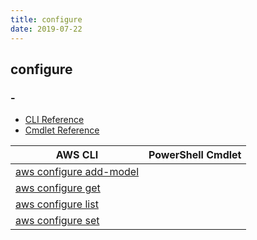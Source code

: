 ```yaml
---
title: configure
date: 2019-07-22
---
```


## configure

### -

* [CLI Reference](https://docs.aws.amazon.com/cli/latest/reference/configure/index.html)
* [Cmdlet Reference](https://docs.aws.amazon.com/powershell/latest/reference/items/Shell_Configuration_cmdlets.html)

|AWS CLI|PowerShell Cmdlet|
|----|----|
|[aws configure add-model](https://docs.aws.amazon.com/cli/latest/reference/configure/add-model.html)||
|[aws configure get](https://docs.aws.amazon.com/cli/latest/reference/configure/get.html)||
|[aws configure list](https://docs.aws.amazon.com/cli/latest/reference/configure/list.html)||
|[aws configure set](https://docs.aws.amazon.com/cli/latest/reference/configure/set.html)||

